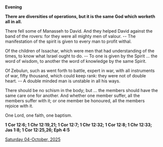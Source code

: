 **Evening**

**There are diversities of operations, but it is the same God which worketh all in all.**
 
There fell some of Manasseh to David. And they helped David against the band of the rovers: for they were all mighty men of valour. -- The manifestation of the spirit is given to every man to profit withal.
 
Of the children of Issachar, which were men that had understanding of the times, to know what Israel ought to do. -- To one is given by the Spirit ... the word of wisdom, to another the word of knowledge by the same Spirit.
 
Of Zebulun, such as went forth to battle, expert in war, with all instruments of war, fifty thousand, which could keep rank: they were not of double heart. -- A double minded man is unstable in all his ways.
 
There should be no schism in the body; but ... the members should have the same care one for another. And whether one member suffer, all the members suffer with it; or one member be honoured, all the members rejoice with it.
 
One Lord, one faith, one baptism.  

**1 Cor 12:6; 1 Chr 12:19,21; 1 Cor 12:7; 1 Chr 12:32; 1 Cor 12:8; 1 Chr 12:33; Jas 1:8; 1 Cor 12:25,26; Eph 4:5**

[Saturday 04-October, 2025](https://t.me/daily_light)
